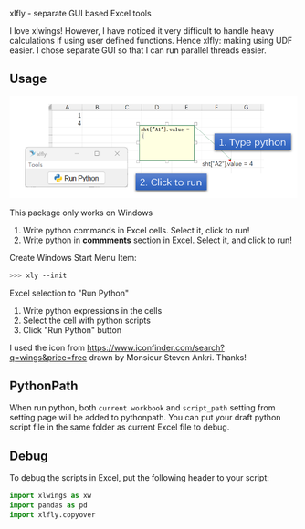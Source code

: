 xlfly - separate GUI based Excel tools

I love xlwings! However, I have noticed it very difficult to handle heavy calculations if using user defined functions. Hence xlfly: making using UDF easier. I chose separate GUI so that I can run parallel threads easier. 

## Usage

![usage demo](doc\usage_demo.png)

This package only works on Windows

1. Write python commands in Excel cells. Select it, click to run!
2. Write python in **commments** section in Excel. Select it, and click to run!


Create Windows Start Menu Item:

```bash
>>> xly --init
```

Excel selection to "Run Python"
1. Write python expressions in the cells
2. Select the cell with python scripts
3. Click "Run Python" button


I used the icon from https://www.iconfinder.com/search?q=wings&price=free drawn by Monsieur Steven Ankri. Thanks!

## PythonPath

When run python, both `current workbook` and `script_path` setting from setting page will be added to pythonpath. You can put your draft python script file in the same folder as current Excel file to debug.

## Debug

To debug the scripts in Excel, put the following header to your script:

```python
import xlwings as xw
import pandas as pd
import xlfly.copyover
```
